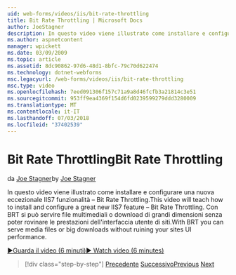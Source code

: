 ```yaml
---
uid: web-forms/videos/iis/bit-rate-throttling
title: Bit Rate Throttling | Microsoft Docs
author: JoeStagner
description: In questo video viene illustrato come installare e configurare una nuova eccezionale IIS7 funzionalità – Bit Rate Throttling. Con BRT può essere utilizzato i file multimediali o withou download big Data...
ms.author: aspnetcontent
manager: wpickett
ms.date: 03/09/2009
ms.topic: article
ms.assetid: 8dc90862-97d6-48d1-8bfc-79c70d622474
ms.technology: dotnet-webforms
msc.legacyurl: /web-forms/videos/iis/bit-rate-throttling
msc.type: video
ms.openlocfilehash: 7eed091306f157c71a9a8d46fcfb3a21814c3e51
ms.sourcegitcommit: 953ff9ea4369f154d6fd0239599279ddd3280009
ms.translationtype: MT
ms.contentlocale: it-IT
ms.lasthandoff: 07/03/2018
ms.locfileid: "37402539"
---
```

<a name="bit-rate-throttling"></a><span data-ttu-id="0b751-104">Bit Rate Throttling</span><span class="sxs-lookup"><span data-stu-id="0b751-104">Bit Rate Throttling</span></span>
====================
<span data-ttu-id="0b751-105">da [Joe Stagner](https://github.com/JoeStagner)</span><span class="sxs-lookup"><span data-stu-id="0b751-105">by [Joe Stagner](https://github.com/JoeStagner)</span></span>

<span data-ttu-id="0b751-106">In questo video viene illustrato come installare e configurare una nuova eccezionale IIS7 funzionalità – Bit Rate Throttling.</span><span class="sxs-lookup"><span data-stu-id="0b751-106">This video will teach how to install and configure a great new IIS7 feature – Bit Rate Throttling.</span></span> <span data-ttu-id="0b751-107">Con BRT si può servire file multimediali o download di grandi dimensioni senza poter rovinare le prestazioni dell'interfaccia utente di siti.</span><span class="sxs-lookup"><span data-stu-id="0b751-107">With BRT you can serve media files or big downloads without ruining your sites UI performance.</span></span>

[<span data-ttu-id="0b751-108">&#9654;Guarda il video (6 minuti)</span><span class="sxs-lookup"><span data-stu-id="0b751-108">&#9654; Watch video (6 minutes)</span></span>](https://channel9.msdn.com/Blogs/ASP-NET-Site-Videos/bit-rate-throttling)

> [!div class="step-by-step"]
> <span data-ttu-id="0b751-109">[Precedente](installing-ftp7.md)
> [Successivo](iis7-playlists.md)</span><span class="sxs-lookup"><span data-stu-id="0b751-109">[Previous](installing-ftp7.md)
[Next](iis7-playlists.md)</span></span>
